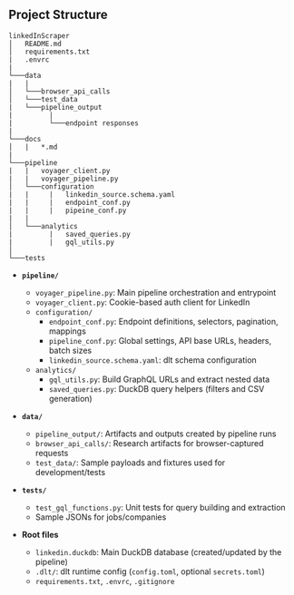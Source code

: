 
## Project Structure

```
linkedInScraper
│   README.md
│   requirements.txt
|   .envrc
|
└───data
|   |
│   └───browser_api_calls
│   └───test_data
|   └───pipeline_output
|         |
|         └───endpoint responses
|
└───docs
│   |   *.md
|
└───pipeline
|   |   voyager_client.py
|   |   voyager_pipeline.py
│   └───configuration
|   |     |   linkedin_source.schema.yaml
|   |     |   endpoint_conf.py
|   |     |   pipeine_conf.py
|   |
│   └───analytics
|         |   saved_queries.py
|         |   gql_utils.py
│
└───tests
```


- **`pipeline/`**
  - `voyager_pipeline.py`: Main pipeline orchestration and entrypoint
  - `voyager_client.py`: Cookie-based auth client for LinkedIn
  - `configuration/`
    - `endpoint_conf.py`: Endpoint definitions, selectors, pagination, mappings
    - `pipeline_conf.py`: Global settings, API base URLs, headers, batch sizes
    - `linkedin_source.schema.yaml`: dlt schema configuration
  - `analytics/`
    - `gql_utils.py`: Build GraphQL URLs and extract nested data
    - `saved_queries.py`: DuckDB query helpers (filters and CSV generation)

- **`data/`**
  - `pipeline_output/`: Artifacts and outputs created by pipeline runs
  - `browser_api_calls/`: Research artifacts for browser-captured requests
  - `test_data/`: Sample payloads and fixtures used for development/tests

- **`tests/`**
  - `test_gql_functions.py`: Unit tests for query building and extraction
  - Sample JSONs for jobs/companies

- **Root files**
  - `linkedin.duckdb`: Main DuckDB database (created/updated by the pipeline)
  - `.dlt/`: dlt runtime config (`config.toml`, optional `secrets.toml`)
  - `requirements.txt`, `.envrc`, `.gitignore`
